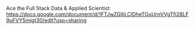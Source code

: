 
Ace the Full Stack Data & Applied Scientist: https://docs.google.com/document/d/1FTJwZGlliLClDheTGuUrnVVgTfi28LF9uFVY5mjgt30/edit?usp=sharing
